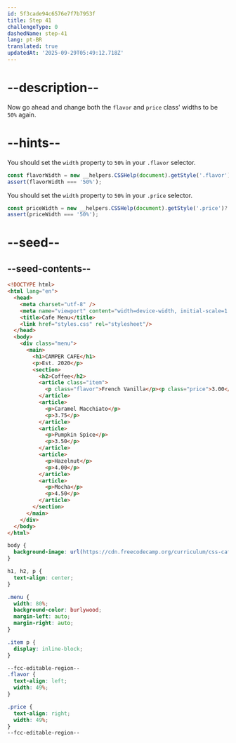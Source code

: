 ```yaml
---
id: 5f3cade94c6576e7f7b7953f
title: Step 41
challengeType: 0
dashedName: step-41
lang: pt-BR
translated: true
updatedAt: '2025-09-29T05:49:12.718Z'
---
```


# --description--

Now go ahead and change both the `flavor` and `price` class' widths to be `50%` again.

# --hints--

You should set the `width` property to `50%` in your `.flavor` selector.

```js
const flavorWidth = new __helpers.CSSHelp(document).getStyle('.flavor')?.getPropertyValue('width');
assert(flavorWidth === '50%');
```

You should set the `width` property to `50%` in your `.price` selector.

```js
const priceWidth = new __helpers.CSSHelp(document).getStyle('.price')?.getPropertyValue('width');
assert(priceWidth === '50%');
```

# --seed--

## --seed-contents--

```html
<!DOCTYPE html>
<html lang="en">
  <head>
    <meta charset="utf-8" />
    <meta name="viewport" content="width=device-width, initial-scale=1.0" />
    <title>Cafe Menu</title>
    <link href="styles.css" rel="stylesheet"/>
  </head>
  <body>
    <div class="menu">
      <main>
        <h1>CAMPER CAFE</h1>
        <p>Est. 2020</p>
        <section>
          <h2>Coffee</h2>
          <article class="item">
            <p class="flavor">French Vanilla</p><p class="price">3.00</p>
          </article>
          <article>
            <p>Caramel Macchiato</p>
            <p>3.75</p>
          </article>
          <article>
            <p>Pumpkin Spice</p>
            <p>3.50</p>
          </article>
          <article>
            <p>Hazelnut</p>
            <p>4.00</p>
          </article>
          <article>
            <p>Mocha</p>
            <p>4.50</p>
          </article>
        </section>
      </main>
    </div>
  </body>
</html>
```

```css
body {
  background-image: url(https://cdn.freecodecamp.org/curriculum/css-cafe/beans.jpg);
}

h1, h2, p {
  text-align: center;
}

.menu {
  width: 80%;
  background-color: burlywood;
  margin-left: auto;
  margin-right: auto;
}

.item p {
  display: inline-block;
}

--fcc-editable-region--
.flavor {
  text-align: left;
  width: 49%;
}

.price {
  text-align: right;
  width: 49%;
}
--fcc-editable-region--
```

